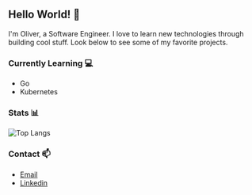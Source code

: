## Hello World! :wave:
I'm Oliver, a Software Engineer. I love to learn new technologies through building cool stuff. Look below to see some of my favorite projects.

### Currently Learning :computer:
- Go
- Kubernetes

### Stats :bar_chart:

![Top Langs](https://github-readme-stats.vercel.app/api/top-langs/?username=OliverMKing&hide=css&layout=compact)

### Contact :mailbox:
- [Email](mailto:oking3@uncc.edu)
- [Linkedin](https://www.linkedin.com/in/oliver-merkley-king/)
